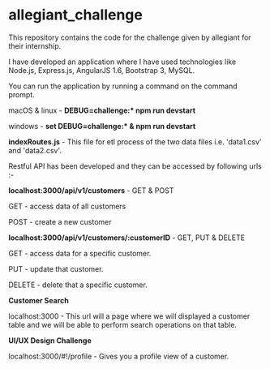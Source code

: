 # allegiant_challenge

This repository contains the code for the challenge given by allegiant for their internship.

I have developed an application where I have used technologies like Node.js, Express.js, AngularJS 1.6, Bootstrap 3, MySQL.

You can run the application by running a command on the command prompt.

macOS & linux - __DEBUG=challenge:* npm run devstart__

windows - __set DEBUG=challenge:* & npm run devstart__

__indexRoutes.js__ - This file for etl process of the two data files i.e. 'data1.csv' and 'data2.csv'.

Restful API has been developed and they can be accessed by following urls :-

__localhost:3000/api/v1/customers__ - GET & POST

GET - access data of all customers

POST - create a new customer

__localhost:3000/api/v1/customers/:customerID__ - GET, PUT & DELETE

GET - access data for a specific customer.

PUT - update that customer.

DELETE - delete that a specific customer.

__Customer Search__

localhost:3000 - This url will a page where we will displayed a customer table and we will be able to perform search operations on that table.

__UI/UX Design Challenge__

localhost:3000/#!/profile - Gives you a profile view of a customer.